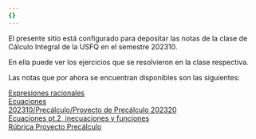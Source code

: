 ```yaml
---
{}
---
```

   
El presente sitio está configurado para depositar las notas de la clase de Cálculo Integral de la USFQ en el semestre 202310.   
   
En ella puede ver los ejercicios que se resolvieron en la clase respectiva.   
   
Las notas que por ahora se encuentran disponibles son las siguientes:   
   
[Expresiones racionales](../../202310/Prec%C3%A1lculo/Expresiones%20racionales.md)   
[Ecuaciones](../../202310/Prec%C3%A1lculo/Ecuaciones.md)   
[202310/Precálculo/Proyecto de Precálculo 202320](../../202310/Prec%C3%A1lculo/Proyecto%20de%20Prec%C3%A1lculo%20202320.md)   
[Ecuaciones pt.2, inecuaciones y funciones](../../202310/Prec%C3%A1lculo/Ecuaciones%20pt.2%2C%20inecuaciones%20y%20funciones.md)   
[Rúbrica Proyecto Precálculo](../../202320/R%C3%BAbrica%20Proyecto%20Prec%C3%A1lculo.md)